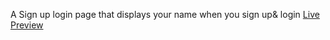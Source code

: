 A Sign up login page that displays your name when you sign up& login [Live Preview](https://zen-carson-c10c9f.netlify.app)
